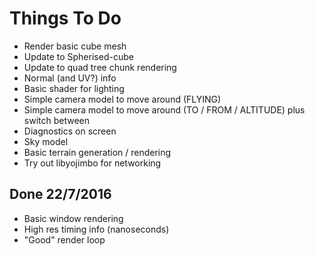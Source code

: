 # Things To Do

- Render basic cube mesh
- Update to Spherised-cube
- Update to quad tree chunk rendering
- Normal (and UV?) info
- Basic shader for lighting
- Simple camera model to move around (FLYING)
- Simple camera model to move around (TO / FROM / ALTITUDE) plus switch between
- Diagnostics on screen
- Sky model
- Basic terrain generation / rendering
- Try out libyojimbo for networking


## Done 22/7/2016

- Basic window rendering
- High res timing info (nanoseconds)
- "Good" render loop
